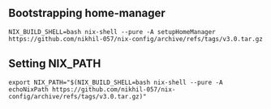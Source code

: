 ## Bootstrapping home-manager
`NIX_BUILD_SHELL=bash nix-shell --pure -A setupHomeManager https://github.com/nikhil-057/nix-config/archive/refs/tags/v3.0.tar.gz`

## Setting NIX_PATH
`export NIX_PATH="$(NIX_BUILD_SHELL=bash nix-shell --pure -A echoNixPath https://github.com/nikhil-057/nix-config/archive/refs/tags/v3.0.tar.gz)"`
